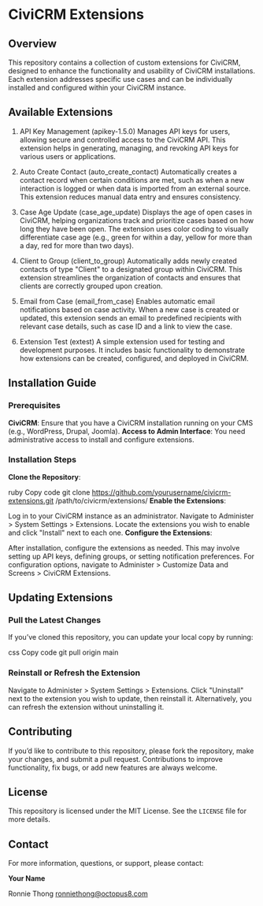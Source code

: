 # CiviCRM Extensions

## Overview

This repository contains a collection of custom extensions for CiviCRM, designed to enhance the functionality and usability of CiviCRM installations. Each extension addresses specific use cases and can be individually installed and configured within your CiviCRM instance.

## Available Extensions

 1. API Key Management (apikey-1.5.0) Manages API keys for users, allowing secure and controlled access to the CiviCRM API. This extension helps in generating, managing, and revoking API keys for various users or applications.

 2. Auto Create Contact (auto_create_contact) Automatically creates a contact record when certain conditions are met, such as when a new interaction is logged or when data is imported from an external source. This extension reduces manual data entry and ensures consistency.

 3. Case Age Update (case_age_update) Displays the age of open cases in CiviCRM, helping organizations track and prioritize cases based on how long they have been open. The extension uses color coding to visually differentiate case age (e.g., green for within a day, yellow for more than a day, red for more than two days).

 4. Client to Group (client_to_group) Automatically adds newly created contacts of type "Client" to a designated group within CiviCRM. This extension streamlines the organization of contacts and ensures that clients are correctly grouped upon creation.

 5. Email from Case (email_from_case) Enables automatic email notifications based on case activity. When a new case is created or updated, this extension sends an email to predefined recipients with relevant case details, such as case ID and a link to view the case.

 6. Extension Test (extest) A simple extension used for testing and development purposes. It includes basic functionality to demonstrate how extensions can be created, configured, and deployed in CiviCRM.

## Installation Guide

### Prerequisites

**CiviCRM**: Ensure that you have a CiviCRM installation running on your CMS (e.g., WordPress, Drupal, Joomla).
**Access to Admin Interface**: You need administrative access to install and configure extensions.
### Installation Steps

**Clone the Repository**:

ruby
Copy code
git clone https://github.com/yourusername/civicrm-extensions.git /path/to/civicrm/extensions/
**Enable the Extensions**:

Log in to your CiviCRM instance as an administrator.
Navigate to Administer > System Settings > Extensions.
Locate the extensions you wish to enable and click "Install" next to each one.
**Configure the Extensions**:

After installation, configure the extensions as needed. This may involve setting up API keys, defining groups, or setting notification preferences.
For configuration options, navigate to Administer > Customize Data and Screens > CiviCRM Extensions.
## Updating Extensions

### Pull the Latest Changes

If you’ve cloned this repository, you can update your local copy by running:

css
Copy code
git pull origin main
### Reinstall or Refresh the Extension

Navigate to Administer > System Settings > Extensions.
Click "Uninstall" next to the extension you wish to update, then reinstall it.
Alternatively, you can refresh the extension without uninstalling it.
## Contributing

If you’d like to contribute to this repository, please fork the repository, make your changes, and submit a pull request. Contributions to improve functionality, fix bugs, or add new features are always welcome.

## License

This repository is licensed under the MIT License. See the `LICENSE` file for more details.

## Contact

For more information, questions, or support, please contact:

**Your Name**

Ronnie Thong
ronniethong@octopus8.com
